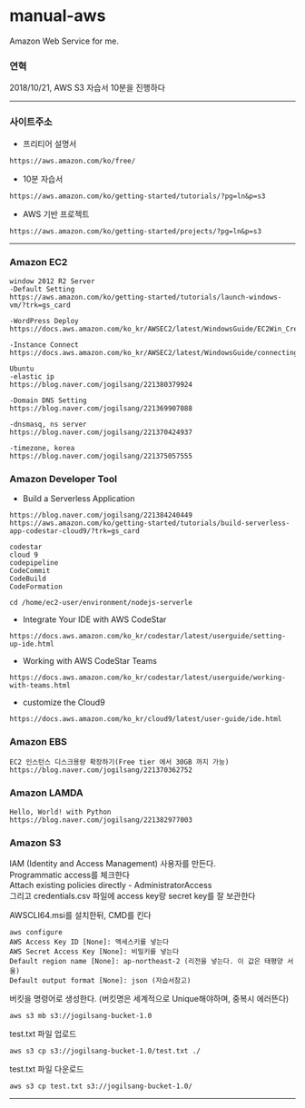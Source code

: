 # manual-aws
Amazon Web Service for me.

### 연혁
2018/10/21, AWS S3 자습서 10분을 진행하다

<hr/>

### 사이트주소
- 프리티어 설명서
```
https://aws.amazon.com/ko/free/
```

- 10분 자습서
```
https://aws.amazon.com/ko/getting-started/tutorials/?pg=ln&p=s3
```

- AWS 기반 프로젝트
```
https://aws.amazon.com/ko/getting-started/projects/?pg=ln&p=s3
```

<hr/>

### Amazon EC2
```
window 2012 R2 Server
-Default Setting
https://aws.amazon.com/ko/getting-started/tutorials/launch-windows-vm/?trk=gs_card

-WordPress Deploy
https://docs.aws.amazon.com/ko_kr/AWSEC2/latest/WindowsGuide/EC2Win_CreateWordPressBlog.html

-Instance Connect
https://docs.aws.amazon.com/ko_kr/AWSEC2/latest/WindowsGuide/connecting_to_windows_instance.html

```


```
Ubuntu
-elastic ip  
https://blog.naver.com/jogilsang/221380379924

-Domain DNS Setting  
https://blog.naver.com/jogilsang/221369907088

-dnsmasq, ns server  
https://blog.naver.com/jogilsang/221370424937

-timezone, korea  
https://blog.naver.com/jogilsang/221375057555
```

### Amazon Developer Tool

- Build a Serverless Application  
```
https://blog.naver.com/jogilsang/221384240449
https://aws.amazon.com/ko/getting-started/tutorials/build-serverless-app-codestar-cloud9/?trk=gs_card

codestar
cloud 9
codepipeline
CodeCommit
CodeBuild
CodeFormation

cd /home/ec2-user/environment/nodejs-serverle
```

- Integrate Your IDE with AWS CodeStar  
```
https://docs.aws.amazon.com/ko_kr/codestar/latest/userguide/setting-up-ide.html
```

- Working with AWS CodeStar Teams  
```
https://docs.aws.amazon.com/ko_kr/codestar/latest/userguide/working-with-teams.html
```

- customize the Cloud9  
```
https://docs.aws.amazon.com/ko_kr/cloud9/latest/user-guide/ide.html
```

### Amazon EBS
```
EC2 인스턴스 디스크용량 확장하기(Free tier 에서 30GB 까지 가능)  
https://blog.naver.com/jogilsang/221370362752
```

### Amazon LAMDA
```
Hello, World! with Python
https://blog.naver.com/jogilsang/221382977003
```

### Amazon S3 

IAM (Identity and Access Management) 사용자를 만든다.  
Programmatic access를 체크한다  
Attach existing policies directly - AdministratorAccess  
그리고 credentials.csv 파일에 access key랑 secret key를 잘 보관한다  

AWSCLI64.msi를 설치한뒤, CMD를 킨다
```
aws configure
AWS Access Key ID [None]: 액세스키를 넣는다
AWS Secret Access Key [None]: 비밀키를 넣는다
Default region name [None]: ap-northeast-2 (리전을 넣는다. 이 값은 태평양 서울)
Default output format [None]: json (자습서참고)
```

버킷을 명령어로 생성한다. (버킷명은 세계적으로 Unique해야하며, 중복시 에러뜬다)
```
aws s3 mb s3://jogilsang-bucket-1.0
```

test.txt 파일 업로드
```
aws s3 cp s3://jogilsang-bucket-1.0/test.txt ./
```

test.txt 파일 다운로드
```
aws s3 cp test.txt s3://jogilsang-bucket-1.0/
```

<hr/>
